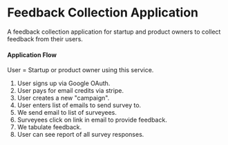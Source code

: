 # Feedback Collection Application
A feedback collection application for startup and product owners to collect feedback from their users.

#### Application Flow

User = Startup or product owner using this service.

1. User signs up via Google OAuth.
2. User pays for email credits via stripe.
3. User creates a new "campaign".
4. User enters list of emails to send survey to.
5. We send email to list of surveyees.
6. Surveyees click on link in email to provide feedback.
7. We tabulate feedback.
8. User can see report of all survey responses.
